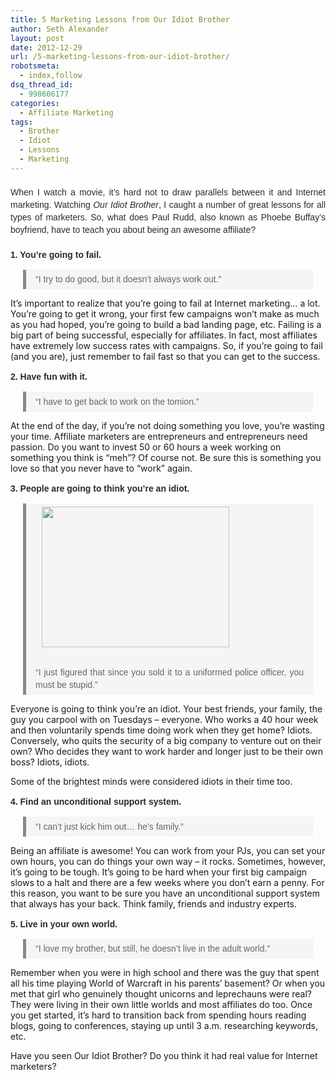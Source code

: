 ```yaml
---
title: 5 Marketing Lessons from Our Idiot Brother
author: Seth Alexander
layout: post
date: 2012-12-29
url: /5-marketing-lessons-from-our-idiot-brother/
robotsmeta:
  - index,follow
dsq_thread_id:
  - 998606177
categories:
  - Affiliate Marketing
tags:
  - Brother
  - Idiot
  - Lessons
  - Marketing
---
```

<p style="text-align: justify; padding-bottom: 0.42em; widows: 2; text-transform: none; background-color: #ffffff; text-indent: 0px; padding-left: 0px; letter-spacing: normal; padding-right: 0px; font: 14px/20px arial, helvetica, sans-serif; white-space: normal; orphans: 2; color: #2a2a2a; word-spacing: 0px; padding-top: 0.42em; -webkit-text-size-adjust: auto; -webkit-text-stroke-width: 0px;">
  When I watch a movie, it’s hard not to draw parallels between it and Internet marketing. Watching <em>Our Idiot Brother</em>, I caught a number of great lessons for all types of marketers. So, what does Paul Rudd, also known as Phoebe Buffay’s boyfriend, have to teach you about being an awesome affiliate?
</p>

<strong style="color: #2a2a2a; font-family: arial, helvetica, sans-serif; font-size: 14px; line-height: 20px; text-align: justify;">1. You’re going to fail.</strong>

<blockquote style="text-align: justify; border-left: #888888 5px solid; padding-bottom: 0px; widows: 2; text-transform: none; background-color: #f5f5f5; text-indent: 0px; margin: 0.42em 20px; padding-left: 15px; letter-spacing: normal; padding-right: 15px; font: 10px/20px arial, helvetica, sans-serif; white-space: normal; orphans: 2; color: #666666; word-spacing: 0px; padding-top: 0px; -webkit-text-size-adjust: auto; -webkit-text-stroke-width: 0px;">
  <p style="text-align: justify; padding-bottom: 0.42em; padding-left: 0px; padding-right: 0px; font-size: 14px; padding-top: 0.42em;">
    “I try to do good, but it doesn’t always work out.”
  </p>
</blockquote>

It’s important to realize that you’re going to fail at Internet marketing… a lot. You’re going to get it wrong, your first few campaigns won’t make as much as you had hoped, you’re going to build a bad landing page, etc. Failing is a big part of being successful, especially for affiliates. In fact, most affiliates have extremely low success rates with campaigns. So, if you’re going to fail (and you are), just remember to fail fast so that you can get to the success.

<strong style="color: #2a2a2a; font-family: arial, helvetica, sans-serif; font-size: 14px; line-height: 20px; text-align: justify;">2. Have fun with it.</strong>

<blockquote style="text-align: justify; border-left: #888888 5px solid; padding-bottom: 0px; widows: 2; text-transform: none; background-color: #f5f5f5; text-indent: 0px; margin: 0.42em 20px; padding-left: 15px; letter-spacing: normal; padding-right: 15px; font: 10px/20px arial, helvetica, sans-serif; white-space: normal; orphans: 2; color: #666666; word-spacing: 0px; padding-top: 0px; -webkit-text-size-adjust: auto; -webkit-text-stroke-width: 0px;">
  <p style="text-align: justify; padding-bottom: 0.42em; padding-left: 0px; padding-right: 0px; font-size: 14px; padding-top: 0.42em;">
    “I have to get back to work on the tomion.”
  </p>
</blockquote>

At the end of the day, if you’re not doing something you love, you’re wasting your time. Affiliate marketers are entrepreneurs and entrepreneurs need passion. Do you want to invest 50 or 60 hours a week working on something you think is “meh”? Of course not. Be sure this is something you love so that you never have to “work” again.

<strong style="color: #2a2a2a; font-family: arial, helvetica, sans-serif; font-size: 14px; line-height: 20px; text-align: justify;">3. People are going to think you’re an idiot.</strong>

<blockquote style="text-align: justify; border-left: #888888 5px solid; padding-bottom: 0px; widows: 2; text-transform: none; background-color: #f5f5f5; text-indent: 0px; margin: 0.42em 20px; padding-left: 15px; letter-spacing: normal; padding-right: 15px; font: 10px/20px arial, helvetica, sans-serif; white-space: normal; orphans: 2; color: #666666; word-spacing: 0px; padding-top: 0px; -webkit-text-size-adjust: auto; -webkit-text-stroke-width: 0px;">
  <p>
    <img class="size-medium wp-image-6962 alignright" style="font-size: 14px; margin: 5px 0px 10px 10px;" title="our-idiot-brother-1024x768-485627" alt="" src="http://www.jonathanvolk.com/wp-content/uploads/2011/09/our-idiot-brother-1024x768-485627-300x225.jpg" width="300" height="225" />
  </p>
  
  <p style="text-align: justify; padding-bottom: 0.42em; padding-left: 0px; padding-right: 0px; font-size: 14px; padding-top: 0.42em;">
    “I just figured that since you sold it to a uniformed police officer, you must be stupid.”
  </p>
</blockquote>

Everyone is going to think you’re an idiot. Your best friends, your family, the guy you carpool with on Tuesdays – everyone. Who works a 40 hour week and then voluntarily spends time doing work when they get home? Idiots. Conversely, who quits the security of a big company to venture out on their own? Who decides they want to work harder and longer just to be their own boss? Idiots, idiots.

Some of the brightest minds were considered idiots in their time too.

<strong style="color: #2a2a2a; font-family: arial, helvetica, sans-serif; font-size: 14px; line-height: 20px; text-align: justify;">4. Find an unconditional support system.</strong>

<blockquote style="text-align: justify; border-left: #888888 5px solid; padding-bottom: 0px; widows: 2; text-transform: none; background-color: #f5f5f5; text-indent: 0px; margin: 0.42em 20px; padding-left: 15px; letter-spacing: normal; padding-right: 15px; font: 10px/20px arial, helvetica, sans-serif; white-space: normal; orphans: 2; color: #666666; word-spacing: 0px; padding-top: 0px; -webkit-text-size-adjust: auto; -webkit-text-stroke-width: 0px;">
  <p style="text-align: justify; padding-bottom: 0.42em; padding-left: 0px; padding-right: 0px; font-size: 14px; padding-top: 0.42em;">
    “I can’t just kick him out… he’s family.”
  </p>
</blockquote>

Being an affiliate is awesome! You can work from your PJs, you can set your own hours, you can do things your own way – it rocks. Sometimes, however, it’s going to be tough. It’s going to be hard when your first big campaign slows to a halt and there are a few weeks where you don’t earn a penny. For this reason, you want to be sure you have an unconditional support system that always has your back. Think family, friends and industry experts.

<strong style="color: #2a2a2a; font-family: arial, helvetica, sans-serif; font-size: 14px; line-height: 20px; text-align: justify;">5. Live in your own world.</strong>

<blockquote style="text-align: justify; border-left: #888888 5px solid; padding-bottom: 0px; widows: 2; text-transform: none; background-color: #f5f5f5; text-indent: 0px; margin: 0.42em 20px; padding-left: 15px; letter-spacing: normal; padding-right: 15px; font: 10px/20px arial, helvetica, sans-serif; white-space: normal; orphans: 2; color: #666666; word-spacing: 0px; padding-top: 0px; -webkit-text-size-adjust: auto; -webkit-text-stroke-width: 0px;">
  <p style="text-align: justify; padding-bottom: 0.42em; padding-left: 0px; padding-right: 0px; font-size: 14px; padding-top: 0.42em;">
    “I love my brother, but still, he doesn’t live in the adult world.”
  </p>
</blockquote>

Remember when you were in high school and there was the guy that spent all his time playing World of Warcraft in his parents’ basement? Or when you met that girl who genuinely thought unicorns and leprechauns were real? They were living in their own little worlds and most affiliates do too. Once you get started, it’s hard to transition back from spending hours reading blogs, going to conferences, staying up until 3 a.m. researching keywords, etc.

Have you seen Our Idiot Brother? Do you think it had real value for Internet marketers?